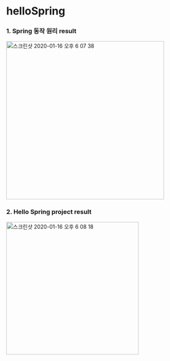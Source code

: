 # helloSpring

### 1. Spring 동작 원리 result

<img width="420" alt="스크린샷 2020-01-16 오후 6 07 38" src="https://user-images.githubusercontent.com/47997297/72509702-6e475680-388b-11ea-8320-00ea79bfb6af.png">

### 2. Hello Spring project result

<img width="352" alt="스크린샷 2020-01-16 오후 6 08 18" src="https://user-images.githubusercontent.com/47997297/72509778-9df65e80-388b-11ea-88ae-2337f8b981cf.png">
